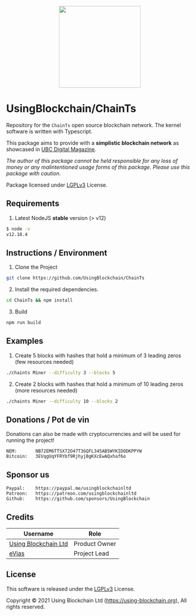 <p align="center"><img src="https://ubc.digital/wp-content/uploads/2021/02/ubc-logo-black-500x169-1.png" width="220"></p>

# UsingBlockchain/ChainTs

Repository for the `ChainTs` open source blockchain network. The kernel software is written with Typescript.

This package aims to provide with a **simplistic blockchain network** as showcased in [UBC Digital Magazine](https://ubc.digital).

*The author of this package cannot be held responsible for any loss of money or any malintentioned usage forms of this package. Please use this package with caution.*

Package licensed under [LGPLv3](LICENSE) License.

## Requirements

1. Latest NodeJS **stable** version (> v12)

```bash
$ node -v
v12.18.4
```

## Instructions / Environment

1. Clone the Project

```bash
git clone https://github.com/UsingBlockchain/ChainTs
```

2. Install the required dependencies.

```bash
cd ChainTs && npm install
```

3. Build

```bash
npm run build
```

## Examples

1. Create 5 blocks with hashes that hold a minimum of 3 leading zeros (few resources needed)

```bash
./chaints Miner --difficulty 3 --blocks 5
```

2. Create 2 blocks with hashes that hold a minimum of 10 leading zeros  (more resources needed)

```bash
./chaints Miner --difficulty 10 --blocks 2
```

## Donations / Pot de vin

Donations can also be made with cryptocurrencies and will be used for running the project!

    NEM:       NB72EM6TTSX72O47T3GQFL345AB5WYKIDODKPPYW
    Bitcoin:   3EVqgUqYFRYbf9RjhyjBgKXcEwAQxhaf6o

## Sponsor us

    Paypal:    https://paypal.me/usingblockchainltd
    Patreon:   https://patreon.com/usingblockchainltd
    Github:    https://github.com/sponsors/UsingBlockchain

## Credits

| Username | Role |
| --- | --- |
| [Using Blockchain Ltd](https://using-blockchain.org) | Product Owner |
| [eVias](https://github.com/evias) | Project Lead |

## License

This software is released under the [LGPLv3](LICENSE) License.

Copyright © 2021 Using Blockchain Ltd (https://using-blockchain.org), All rights reserved.

